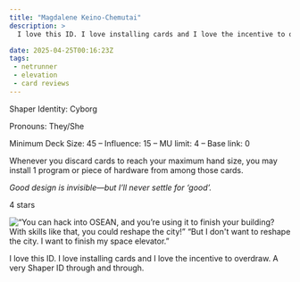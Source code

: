 ```yaml
---
title: "Magdalene Keino-Chemutai"
description: >
  I love this ID. I love installing cards and I love the incentive to overdraw. A very Shaper ID through and through.

date: 2025-04-25T00:16:23Z
tags:
 - netrunner
 - elevation
 - card reviews
---
```


<card-frame name="magdalene" side="runner" stars="4" src="https://cdn.ewie.online/20250425001555-Image.jpeg">

<div class="visually-hidden" id="card-name-magdalene">

Shaper Identity: Cyborg

Pronouns: They/She

Minimum Deck Size: 45 – Influence: 15 – MU limit: 4 – Base link: 0

Whenever you discard cards to reach your maximum hand size, you may install 1 program or piece of hardware from among those cards.

_Good design is invisible—but I’ll never settle for ‘good’._

4 stars

</div>

</card-frame>

<script type="module" src="/assets/js/components/card-frame.js"></script>

![“You can hack into OSEAN, and you’re using it to finish your building? With skills like that, you could reshape the city!” “But I don't want to reshape the city. I want to finish my space elevator.”](https://cdn.ewie.online/20250425001133-Image.jpeg)

I love this ID. I love installing cards and I love the incentive to overdraw. A very Shaper ID through and through.
